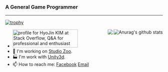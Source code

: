 

### A General Game Programmer
---
[![trophy](https://github-profile-trophy.vercel.app/?username=rumaniel&theme=onedark)](https://github.com/ryo-ma/github-profile-trophy)

  <a href="https://github.com/rumaniel"><div><img align="right" src="https://github-readme-stats.vercel.app/api?username=rumaniel&show_icons=true&count_private=true" alt="Anurag's github stats"/>
  <img align="right" src="https://github-readme-stats.vercel.app/api/top-langs/?username=rumaniel&layout=compact" /></div></a>

- <a href="https://stackoverflow.com/users/2655055/hyojin-kim"><img src="https://stackoverflow.com/users/flair/2655055.png?theme=dark" width="208" height="58" alt="profile for HyoJin KIM at Stack Overflow, Q&amp;A for professional and enthusiast programmers" title="profile for HyoJin KIM at Stack Overflow, Q&amp;A for professional and enthusiast programmers"></a>
- 🔭 I'm working on [Studio Zoo](https://github.com/studiozoo).
- 🏭 I'm work with [Unity3d](https://unity3d.com).
- 📫 How to reach me: [Facebook](https://facebook.com/rumaniel) [Email](mailto:rumaniel@hotmail.com)

<!--
**rumaniel/rumaniel** is a ✨ _special_ ✨ repository because its `README.md` (this file) appears on your GitHub profile.

Here are some ideas to get you started:

- 🔭 I’m currently working on ...
- 🌱 I’m currently learning ...
- 👯 I’m looking to collaborate on ...
- 🤔 I’m looking for help with ...
- 💬 Ask me about ...
- 📫 How to reach me: ...
- 😄 Pronouns: ...
- ⚡ Fun fact: ...
-->
